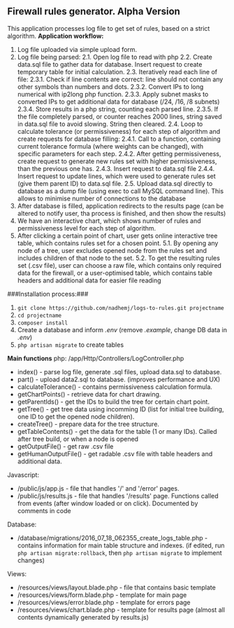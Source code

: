 ## Firewall rules generator. Alpha Version ##
This application processes log file to get set of rules, based on a strict algorithm.
**Application workflow:**


1. Log file uploaded via simple upload form.
2. Log file being parsed:
2.1. Open log file to read with php
2.2. Create data.sql file to gather data for database. Insert request to create temporary table for initial calculation.
2.3. Iteratively read each line of file:
2.3.1. Check if line contents are correct: line should not contain any other symbols than numbers and dots.
2.3.2. Convert IPs to long numerical with ip2long php function.
2.3.3. Apply subnet masks to converted IPs to get additional data for database (/24, /16, /8 subnets)
2.3.4. Store results in a php string, counting each parsed line.
2.3.5. If the file completely parsed, or counter reaches 2000 lines, string saved in data.sql file to avoid slowing. String then cleared.
2.4. Loop to calculate tolerance (or permissiveness) for each step of algorithm and create requests for database filling:
2.4.1. Call to a function, containing current tolerance formula (where weights can be changed), with specific parameters for each step.
2.4.2. After getting permissiveness, create request to generate new rules set with higher permissiveness, than the previous one has.
2.4.3. Insert request to data.sql file
2.4.4. Insert request to update lines, which were used to generate rules set (give them parent ID) to data.sql file.
2.5. Upload data.sql directly to database as a dump file (using exec to call MySQL command line). This allows to minimise number of connections to the database
3. After database is filled, application redirects to the results page (can be altered to notify user, tha process is finished, and then show the results)
4. We have an interactive chart, which shows number of rules and permissiveness level for each step of algorithm.
5. After clicking a certain point of chart, user gets online interactive tree table, which contains rules set for a chosen point.
5.1. By opening any node of a tree, user excludes opened node from the rules set and includes children of that node to the set.
5.2. To get the resulting rules set (.csv file), user can choose a raw file, which contains only required data for the firewall, or a user-optimised table, which contains table headers and additional data for easier file reading

###Installation process:###
1. `git clone https://github.com/nadhemj/logs-to-rules.git projectname`
2. `cd projectname`
3. `composer install`
4. Create a database and inform *.env* (remove *.example*, change DB data in *.env*)
5. `php artisan migrate` to create tables


**Main functions**
php:
/app/Http/Controllers/LogController.php
* index() - parse log file, generate .sql files, upload data.sql to database.
* part() - upload data2.sql to database. (improves performance and UX)
* calculateTolerance() - contains permissiveness calculation formula.
* getChartPoints() - retrieve data for chart drawing.
* getParentIds() - get the IDs to build the tree for certain chart point.
* getTree() - get tree data using incomming ID (list for initial tree building, one ID to get the opened node children).
* createTree() - prepare data for the tree structure.
* getTableContents() - get the data for the table (1 or many IDs). Called after tree build, or when a node is opened
* getOutputFile() - get raw .csv file
* getHumanOutputFile() - get radable .csv file with table headers and additional data.

Javascript:
* /public/js/app.js - file that handles '/' and '/error' pages.
* /public/js/results.js - file that handles '/results' page. Functions called from events (after window loaded or on click). Documented by comments in code

Database:
* /database/migrations/2016_07_18_062355_create_logs_table.php - contains information for main table structure and indexes.
(if edited, run `php artisan migrate:rollback`, then `php artisan migrate` to implement changes)

Views:
* /resources/views/layout.blade.php - file that contains basic template
* /resources/views/form.blade.php - template for main page 
* /resources/views/error.blade.php - template for errors page 
* /resources/views/chart.blade.php - template for results page (almost all contents dynamically generated by results.js)
